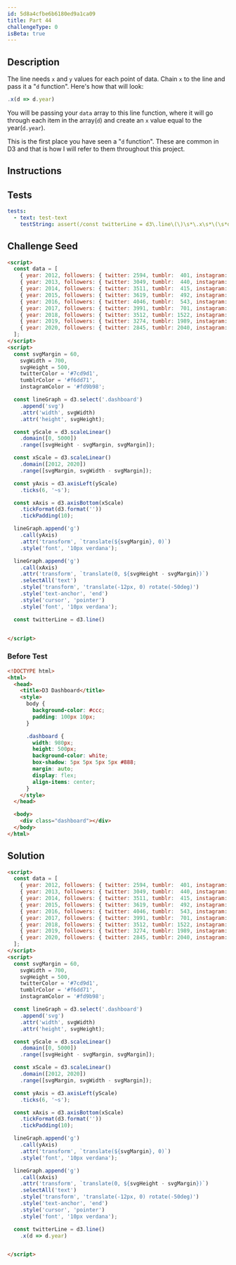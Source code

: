 ```yaml
---
id: 5d8a4cfbe6b6180ed9a1ca09
title: Part 44
challengeType: 0
isBeta: true
---
```


## Description
<section id='description'>

The line needs `x` and `y` values for each point of data. Chain `x` to the line and pass it a "`d` function". Here's how that will look:

```js
.x(d => d.year)
```

You will be passing your `data` array to this line function, where it will go through each item in the array(`d`) and create an `x` value equal to the year(`d.year`).

This is the first place you have seen a "`d` function". These are common in D3 and that is how I will refer to them throughout this project.
</section>

## Instructions
<section id='instructions'>
</section>

## Tests
<section id='tests'>

```yml
tests:
  - text: test-text
    testString: assert(/const twitterLine = d3\.line\(\)\s*\.x\s*\(\s*d\s*=>\s*d\.year\s*\)/g.test(code));

```

</section>

## Challenge Seed
<section id='challengeSeed'>
<div id='html-seed'>

```html
<script>
  const data = [ 
    { year: 2012, followers: { twitter: 2594, tumblr:  401, instagram:   83 }},
    { year: 2013, followers: { twitter: 3049, tumblr:  440, instagram:  192 }},
    { year: 2014, followers: { twitter: 3511, tumblr:  415, instagram:  511 }},
    { year: 2015, followers: { twitter: 3619, tumblr:  492, instagram: 1014 }},
    { year: 2016, followers: { twitter: 4046, tumblr:  543, instagram: 2066 }},
    { year: 2017, followers: { twitter: 3991, tumblr:  701, instagram: 3032 }},
    { year: 2018, followers: { twitter: 3512, tumblr: 1522, instagram: 4512 }},
    { year: 2019, followers: { twitter: 3274, tumblr: 1989, instagram: 4715 }},
    { year: 2020, followers: { twitter: 2845, tumblr: 2040, instagram: 4801 }}
  ];
</script>
<script>
  const svgMargin = 60,
    svgWidth = 700,
    svgHeight = 500,
    twitterColor = '#7cd9d1',
    tumblrColor = '#f6dd71',
    instagramColor = '#fd9b98';

  const lineGraph = d3.select('.dashboard')
    .append('svg')
    .attr('width', svgWidth)
    .attr('height', svgHeight);

  const yScale = d3.scaleLinear()
    .domain([0, 5000])
    .range([svgHeight - svgMargin, svgMargin]);

  const xScale = d3.scaleLinear()
    .domain([2012, 2020])
    .range([svgMargin, svgWidth - svgMargin]);

  const yAxis = d3.axisLeft(yScale)
    .ticks(6, '~s');

  const xAxis = d3.axisBottom(xScale)
    .tickFormat(d3.format(''))
    .tickPadding(10);

  lineGraph.append('g')
    .call(yAxis)
    .attr('transform', `translate(${svgMargin}, 0)`)
    .style('font', '10px verdana');

  lineGraph.append('g')
    .call(xAxis)
    .attr('transform', `translate(0, ${svgHeight - svgMargin})`)
    .selectAll('text')
    .style('transform', 'translate(-12px, 0) rotate(-50deg)')
    .style('text-anchor', 'end')
    .style('cursor', 'pointer')
    .style('font', '10px verdana');

  const twitterLine = d3.line()


</script>
```

</div>


### Before Test
<div id='html-setup'>

```html
<!DOCTYPE html>
<html>
  <head>
    <title>D3 Dashboard</title>
    <style>
      body {
        background-color: #ccc;
        padding: 100px 10px;
      }

      .dashboard {
        width: 980px;
        height: 500px;
        background-color: white;
        box-shadow: 5px 5px 5px 5px #888;
        margin: auto;
        display: flex;
        align-items: center;
      }
    </style>
  </head>

  <body>
    <div class="dashboard"></div>
  </body>
</html>
```

</div>
</section>


## Solution
<section id='solution'>

```html
<script>
  const data = [ 
    { year: 2012, followers: { twitter: 2594, tumblr:  401, instagram:   83 }},
    { year: 2013, followers: { twitter: 3049, tumblr:  440, instagram:  192 }},
    { year: 2014, followers: { twitter: 3511, tumblr:  415, instagram:  511 }},
    { year: 2015, followers: { twitter: 3619, tumblr:  492, instagram: 1014 }},
    { year: 2016, followers: { twitter: 4046, tumblr:  543, instagram: 2066 }},
    { year: 2017, followers: { twitter: 3991, tumblr:  701, instagram: 3032 }},
    { year: 2018, followers: { twitter: 3512, tumblr: 1522, instagram: 4512 }},
    { year: 2019, followers: { twitter: 3274, tumblr: 1989, instagram: 4715 }},
    { year: 2020, followers: { twitter: 2845, tumblr: 2040, instagram: 4801 }}
  ];
</script>
<script>
  const svgMargin = 60,
    svgWidth = 700,
    svgHeight = 500,
    twitterColor = '#7cd9d1',
    tumblrColor = '#f6dd71',
    instagramColor = '#fd9b98';

  const lineGraph = d3.select('.dashboard')
    .append('svg')
    .attr('width', svgWidth)
    .attr('height', svgHeight);

  const yScale = d3.scaleLinear()
    .domain([0, 5000])
    .range([svgHeight - svgMargin, svgMargin]);

  const xScale = d3.scaleLinear()
    .domain([2012, 2020])
    .range([svgMargin, svgWidth - svgMargin]);

  const yAxis = d3.axisLeft(yScale)
    .ticks(6, '~s');

  const xAxis = d3.axisBottom(xScale)
    .tickFormat(d3.format(''))
    .tickPadding(10);

  lineGraph.append('g')
    .call(yAxis)
    .attr('transform', `translate(${svgMargin}, 0)`)
    .style('font', '10px verdana');

  lineGraph.append('g')
    .call(xAxis)
    .attr('transform', `translate(0, ${svgHeight - svgMargin})`)
    .selectAll('text')
    .style('transform', 'translate(-12px, 0) rotate(-50deg)')
    .style('text-anchor', 'end')
    .style('cursor', 'pointer')
    .style('font', '10px verdana');

  const twitterLine = d3.line()
    .x(d => d.year)


</script>
```

</section>
